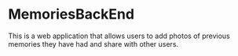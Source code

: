 # MemoriesBackEnd
This is a web application that allows users to add photos of previous memories they have  had and share with other users. 
